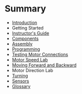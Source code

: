 # Summary

* [Introduction](README.md)
* Getting Started
* [Instructor's Guide](instructors-guide.md)
* [Components](components.md)
* [Assembly](assembly.md)
* [Programming](programming.md)
* [Testing Motor Connections](testing-motor-connections.md)
* [Motor Speed Lab](motor-speed-lab.md)
* [Moving Forward and Backward](moving-forward-and-backward.md)
* Motor Direction Lab
* [Turning](turning.md)
* [Sensors](sensors.md)
* [Glossary](glossary.md)

